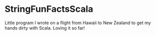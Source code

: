 # StringFunFactsScala
Little program I wrote on a flight from Hawaii to New Zealand to get my hands dirty with Scala. Loving it so far!
